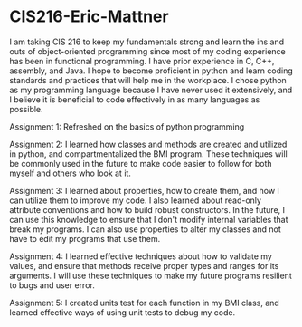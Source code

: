 # CIS216-Eric-Mattner

I am taking CIS 216 to keep my fundamentals strong and learn the ins and outs of object-oriented programming since most of my coding experience has been in functional programming. I have prior experience in C, C++, assembly, and Java. I hope to become proficient in python and learn coding standards and practices that will help me in the workplace. I chose python as my programming language because I have never used it extensively, and I believe it is beneficial to code effectively in as many languages as possible.

Assignment 1: Refreshed on the basics of python programming

Assignment 2: I learned how classes and methods are created and utilized in python, and compartmentalized the BMI program. These techniques will be commonly used in the future to make code easier to follow for both myself and others who look at it.

Assignment 3: I learned about properties, how to create them, and how I can utilize them to improve my code. I also learned about read-only attribute conventions and how to build robust constructors. In the future, I can use this knowledge to ensure that I don't modify internal variables 
                that break my programs. I can also use properties to alter my classes and not have to edit my programs that use them.

Assignment 4: I learned effective techniques about how to validate my values, and ensure that methods receive proper types and ranges for its arguments. I will use these techniques to make my future programs resilient to bugs and user error.

Assignment 5: I created units test for each function in my BMI class, and learned effective ways of using unit tests to debug my code. 